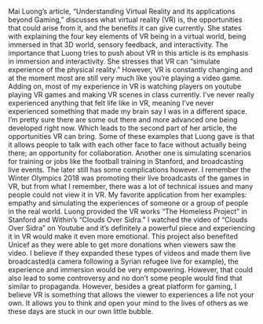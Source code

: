 Mai Luong’s article, “Understanding Virtual Reality and its applications beyond Gaming,” discusses what virtual reality (VR) is, the opportunities that could arise from it, and the benefits it can give currently. She states with explaining the four key elements of VR being in a virtual world, being immersed in that 3D world, sensory feedback, and interactivity. The importance that Luong tries to push about VR in this article is its emphasis in immersion and interactivity. She stresses that VR can “simulate experience of the physical reality.” However, VR is constantly changing and at the moment most are still very much like you’re playing a video game. Adding on, most of my experience in VR is watching players on youtube playing VR games and making VR scenes in class currently. I’ve never really experienced anything that felt life like in VR, meaning I’ve never experienced something that made my brain say I was in a different space. I’m pretty sure there are some out there and more advanced one being developed right now. Which leads to the second part of her article, the opportunities VR can bring. Some of these examples that Luong gave is that it allows people to talk with each other face to face without actually being there; an opportunity for collaboration. Another one is simulating scenarios for training or jobs like the football training in Stanford, and broadcasting live events. The later still has some complications however. I remember the Winter Olympics 2018 was promoting their live broadcasts of the games in VR, but from what I remember, there was a lot of technical issues and many people could not view it in VR. My favorite application from her examples: empathy and simulating the experiences of someone or a group of people in the real world. Luong provided the VR works “The Homeless Project” in Stanford and Within’s “Clouds Over Sidra.” I watched the video of “Clouds Over Sidra” on Youtube and it’s definitely a powerful piece and experiencing it in VR would make it even more emotional. This project also benefited Unicef as they were able to get more donations when viewers saw the video. I believe if they expanded these types of videos and made them live broadcasted(a camera following a Syrian refugee live for example), the experience and immersion would be very empowering. However, that could also lead to some controversy and no don’t some people would find that similar to propaganda. However, besides a great platform for gaming, I believe VR is something that allows the viewer to experiences a life not your own. It allows you to think and open your mind to the lives of others as we these days are stuck in our own little bubble.
